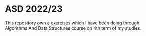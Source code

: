 # ASD 2022/23
This repository own a exercises which I have been doing through Algorithms And Data Structures course on 4th term of my studies.
